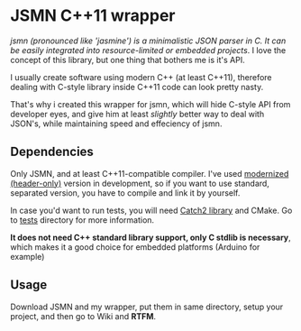 # JSMN C++11 wrapper

*jsmn (pronounced like 'jasmine') is a minimalistic JSON parser in C. It can be easily integrated into resource-limited or embedded projects*. I love the concept of this library, but one thing that bothers me is it's API.

I usually create software using modern C++ (at least C++11), therefore dealing with C-style library inside C++11 code can look pretty nasty.

That's why i created this wrapper for jsmn, which will hide C-style API from developer eyes, and give him at least *slightly* better way to deal with JSON's, while maintaining speed and effeciency of jsmn.

## Dependencies

Only JSMN, and at least C++11-compatible compiler. I've used [modernized (header-only)](https://github.com/zserge/jsmn/tree/modernize) version in development, so if you want to use standard, separated version, you have to compile and link it by yourself.

In case you'd want to run tests, you will need [Catch2 library](https://github.com/catchorg/Catch2) and CMake. Go to [tests](./test) directory for more information.

**It does not need C++ standard library support, only C stdlib is necessary**, which makes it a good choice for embedded platforms (Arduino for example)

## Usage

Download JSMN and my wrapper, put them in same directory, setup your project, and then go to Wiki and **RTFM**.